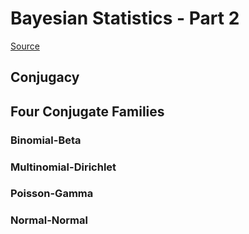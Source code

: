 # Bayesian Statistics - Part 2

[Source](https://statswithr.github.io/book/bayesian-inference.html#continuous-variables-and-eliciting-probability-distributions)

## Conjugacy

## Four Conjugate Families
### Binomial-Beta
### Multinomial-Dirichlet
### Poisson-Gamma
### Normal-Normal 
